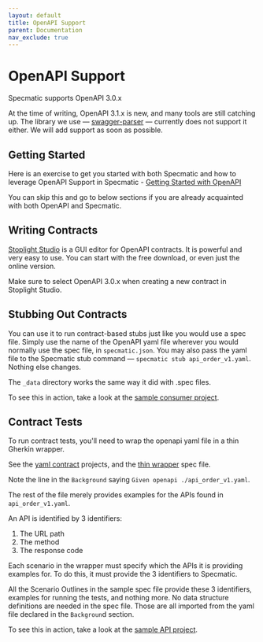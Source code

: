 ```yaml
---
layout: default
title: OpenAPI Support
parent: Documentation
nav_exclude: true
---
```


OpenAPI Support
===============

Specmatic supports OpenAPI 3.0.x

At the time of writing, OpenAPI 3.1.x is new, and many tools are still catching up. The library we use — [swagger-parser](https://github.com/swagger-api/swagger-parser) — currently does not support it either. We will add support as soon as possible.

## Getting Started

Here is an exercise to get you started with both Specmatic and how to leverage OpenAPI Support in Specmatic - [Getting Started with OpenAPI](/documentation/getting_started_openapi)

You can skip this and go to below sections if you are already acquainted with both OpenAPI and Specmatic.

## Writing Contracts
[Stoplight Studio](https://stoplight.io/studio/) is a GUI editor for OpenAPI contracts. It is powerful and very easy to use. You can start with the free download, or even just the online version.

Make sure to select OpenAPI 3.0.x when creating a new contract in Stoplight Studio.

## Stubbing Out Contracts
You can use it to run contract-based stubs just like you would use a spec file. Simply use the name of the OpenAPI yaml file wherever you would normally use the spec file, in `specmatic.json`. You may also pass the yaml file to the Specmatic stub command — `specmatic stub api_order_v1.yaml`. Nothing else changes.

The `_data` directory works the same way it did with .spec files.

To see this in action, take a look at the [sample consumer project](https://github.com/znsio/specmatic-order-ui).

## Contract Tests
To run contract tests, you'll need to wrap the openapi yaml file in a thin Gherkin wrapper.

See the [yaml contract](https://github.com/znsio/specmatic-order-contracts/blob/main/in/specmatic/examples/store/api_order_v1.spec) projects, and the [thin wrapper](https://github.com/znsio/specmatic-order-contracts/blob/main/in/specmatic/examples/store/api_order_v1.spec) spec file.

Note the line in the `Background` saying `Given openapi ./api_order_v1.yaml`.

The rest of the file merely provides examples for the APIs found in `api_order_v1.yaml`.

An API is identified by 3 identifiers:
1. The URL path
2. The method
3. The response code

Each scenario in the wrapper must specify which the APIs it is providing examples for. To do this, it must provide the 3 identifiers to Specmatic.

All the Scenario Outlines in the sample spec file provide these 3 identifiers, examples for running the tests, and nothing more. No data structure definitions are needed in the spec file. Those are all imported from the yaml file declared in the `Backgroun`d section.

To see this in action, take a look at the [sample API project](https://github.com/znsio/specmatic-order-api).
